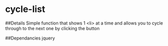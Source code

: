 # cycle-list
##Details
Simple function that shows 1 &lt;li> at a time and allows you to cycle through to the next one by clicking the button

##Dependancies
jquery
